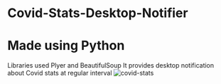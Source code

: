 # Covid-Stats-Desktop-Notifier
# Made using Python
 Libraries used Plyer and BeautifulSoup
 It provides desktop notification about Covid stats at regular interval
![covid-stats](https://user-images.githubusercontent.com/64746160/147449255-ea51e910-6473-4e05-aca2-fdac56092839.jpg)
